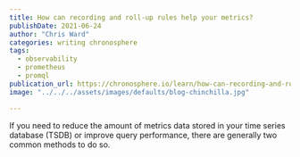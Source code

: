 ```yaml
---
title: How can recording and roll-up rules help your metrics?
publishDate: 2021-06-24
author: "Chris Ward"
categories: writing chronosphere
tags:
  - observability
  - prometheus
  - promql
publication_url: https://chronosphere.io/learn/how-can-recording-and-roll-up-rules-help-your-metrics/
image: "../../../assets/images/defaults/blog-chinchilla.jpg"

---
```


If you need to reduce the amount of metrics data stored in your time series database (TSDB) or improve query performance, there are generally two common methods to do so.